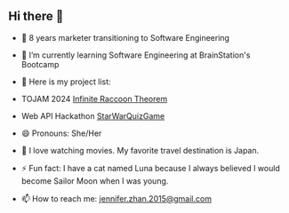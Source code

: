 ## Hi there 👋

- 🔭 8 years marketer transitioning to Software Engineering 
- 🌱 I’m currently learning Software Engineering at BrainStation's Bootcamp
- 👯 Here is my project list:
- TOJAM 2024 [Infinite Raccoon Theorem](https://itch.io/jam/tojam-2024/rate/2704859)
- Web API Hackathon [StarWarQuizGame](https://github.com/JenniferZhan0415/StarWarQuizGame)

- 😄 Pronouns: She/Her
- 💬 I love watching movies. My favorite travel destination is Japan.
- ⚡ Fun fact: I have a cat named Luna because I always believed I would become Sailor Moon when I was young. 
- 📫 How to reach me: jennifer.zhan.2015@gmail.com
